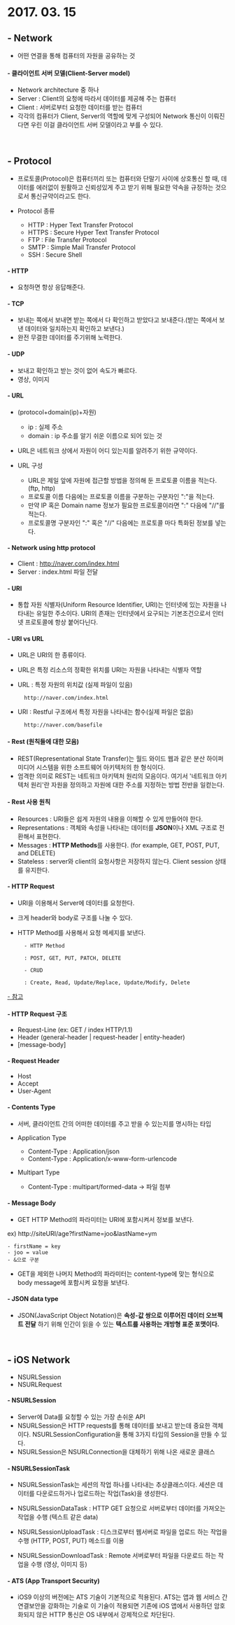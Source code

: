 # 2017. 03. 15

## - Network

- 어떤 연결을 통해 컴퓨터의 자원을 공유하는 것

#### - 클라이언트 서버 모델(Client-Server model)

- Network architecture 중 하나
- Server : Client의 요청에 따라서 데이터를 제공해 주는 컴퓨터
- Client : 서버로부터 요청한 데이터를 받는 컴퓨터
- 각각의 컴퓨터가 Client, Server의 역할에 맞게 구성되어 Network 통신이 이뤄진다면 우린 이걸 클라이언트 서버 모델이라고 부를 수 있다.

<br>

## - Protocol

- 프로토콜(Protocol)은 컴퓨터끼리 또는 컴퓨터와 단말기 사이에 상호통신 할 때, 데이터를 에러없이 원활하고 신뢰성있게 주고 받기 위해 필요한 약속을 규정하는 것으로서 통신규약이라고도 한다.

- Protocol 종류
	- HTTP : Hyper Text Transfer Protocol
	- HTTPS : Secure Hyper Text Transfer Protocol
	- FTP : File Transfer Protocol
	- SMTP : Simple Mail Transfer Protocol
	- SSH : Secure Shell

#### - HTTP

- 요청하면 항상 응답해준다.

#### - TCP

- 보내는 쪽에서 보내면 받는 쪽에서 다 확인하고 받았다고 보내준다.(받는 쪽에서 보낸 데이터와 일치하는지 확인하고 보낸다.)
- 완전 무결한 데이터를 주기위해 노력한다.

#### - UDP

- 보내고 확인하고 받는 것이 없어 속도가 빠르다. 
- 영상, 이미지


#### - URL

- (protocol+domain(ip)+자원)
	- ip : 실제 주소 
	- domain : ip 주소를 알기 쉬운 이름으로 되어 있는 것 
- URL은 네트워크 상에서 자원이 어디 있는지를 알려주기 위한 규약이다.

- URL 구성
	- URL은 제일 앞에 자원에 접근할 방법을 정의해 둔 프로토콜 이름을 적는다.(ftp, http)
	- 프로토콜 이름 다음에는 프로토콜 이름을 구분하는 구분자인 ":"을 적는다.
	- 만약 IP 혹은 Domain name 정보가 필요한 프로토콜이라면 ":" 다음에 "//"를 적는다.
	- 프로토콜명 구분자인 ":" 혹은 "//" 다음에는 프로토콜 마다 특화된 정보를 넣는다.

#### - Network using http protocol

- Client : http://naver.com/index.html
- Server : index.html 파일 전달

#### - URI

- 통합 자원 식별자(Uniform Resource Identifier, URI)는 인터넷에 있는 자원을 나타내는 유일한 주소이다. URI의 존재는 인터넷에서 요구되는 기본조건으로서 인터넷 프로토콜에 항상 붙어다닌다.

#### - URI vs URL

- URL은 URI의 한 종류이다.
- URL은 특정 리소스의 정확한 위치를 URI는 자원을 나타내는 식별자 역할
- URL : 특정 자원의 위치값 (실제 파일이 있음)
	
		http://naver.com/index.html
- URI : Restful 구조에서 특정 자원을 나타내는 함수(실제 파일은 없음)
		
		http://naver.com/basefile
		
#### - Rest (원칙들에 대한 모음)

- REST(Representational State Transfer)는 월드 와이드 웹과 같은 분산 하이퍼미디어 시스템을 위한 소프트웨어 아키텍처의 한 형식이다.
- 엄격한 의미로 REST는 네트워크 아키텍처 원리의 모음이다. 여기서 '네트워크 아키텍처 원리'란 자원을 정의하고 자원에 대한 주소를 지정하는 방법 전반을 일컫는다.

#### - Rest 사용 원칙 

- Resources : URI들은 쉽게 자원의 내용을 이해할 수 있게 만들어야 한다.
- Representations : 객체와 속성을 나타내는 데이터를 **JSON**이나 XML 구조로 전환해서 표현한다.
- Messages : **HTTP Methods**를 사용한다. (for example, GET, POST, PUT, and DELETE)
- Stateless : server와 client의 요청사항은 저장하지 않는다. Client session 상태를 유지한다.

#### - HTTP Request

- URI을 이용해서 Server에 데이터를 요청한다.
- 크게 header와 body로 구조를 나눌 수 있다.
- HTTP Method를 사용해서 요청 메세지를 보낸다.


		- HTTP Method
		
		: POST, GET, PUT, PATCH, DELETE
		
		- CRUD
		
		: Create, Read, Update/Replace, Update/Modify, Delete


[- 참고](http://goo.gl/xjH2ke)

#### - HTTP Request 구조

- Request-Line (ex: GET / index HTTP/1.1)
- Header (general-header | request-header | entity-header)
- [message-body]

#### - Request Header

- Host 
- Accept
- User-Agent 

#### - Contents Type

- 서버, 클라이언트 간의 어떠한 데이터를 주고 받을 수 있는지를 명시하는 타입

- Application Type
	- Content-Type : Application/json
	- Content-Type : Application/x-www-form-urlencode

- Multipart Type
	- Content-Type : multipart/formed-data -> 파일 첨부

#### - Message Body

- GET HTTP Method의 파라미터는 URI에 포함시켜서 정보를 보낸다.

ex) http://siteURI/age?firstName=joo&lastName=ym

	- firstName = key
	- joo = value
	- &으로 구분
 
- GET을 제외한 나머지 Method의 파라미터는 content-type에 맞는 형식으로 body message에 포함시켜 요청을 보낸다.

#### - JSON data type

- JSON(JavaScript Object Notation)은 **속성-값 쌍으로 이루어진 데이터 오브젝트 전달** 하기 위해 인간이 읽을 수 있는 **텍스트를 사용하는 개방형 표준 포맷이다.**

<br>

## - iOS Network

- NSURLSession
- NSURLRequest

#### - NSURLSession

- Server에 Data를 요청할 수 있는 가장 손쉬운 API
- NSURLSession은 HTTP requests를 통해 데이터를 보내고 받는데 중요한 객체이다. NSURLSessionConfiguration을 통해 3가지 타입의 Session을 만들 수 있다.
- NSURLSession은 NSURLConnection을 대체하기 위해 나온 새로운 클래스

#### - NSURLSessionTask

- NSURLSessionTask는 세션의 작업 하나를 나타내는 추상클래스이다. 세션은 데이터를 다운로드하거나 업로드하는 작업(Task)을 생성한다.

- NSURLSessionDataTask : HTTP GET 요청으로 서버로부터 데이터를 가져오는 작업을 수행 (텍스트 같은 data)
- NSURLSessionUploadTask : 디스크로부터 웹서버로 파일을 업로드 하는 작업을 수행 (HTTP, POST, PUT) 메소드를 이용
- NSURLSessionDownloadTask : Remote 서버로부터 파일을 다운로드 하는 작업을 수행 (영상, 이미지 등)


#### - ATS (App Transport Security)

- iOS9 이상의 버전에는 ATS 기술이 기본적으로 적용된다. ATS는 앱과 웹 서비스 간 연결보안을 강화하는 기술로 이 기술이 적용되면 기존에 iOS 앱에서 사용하던 암호화되지 않은 HTTP 통신은 OS 내부에서 강제적으로 차단된다.
